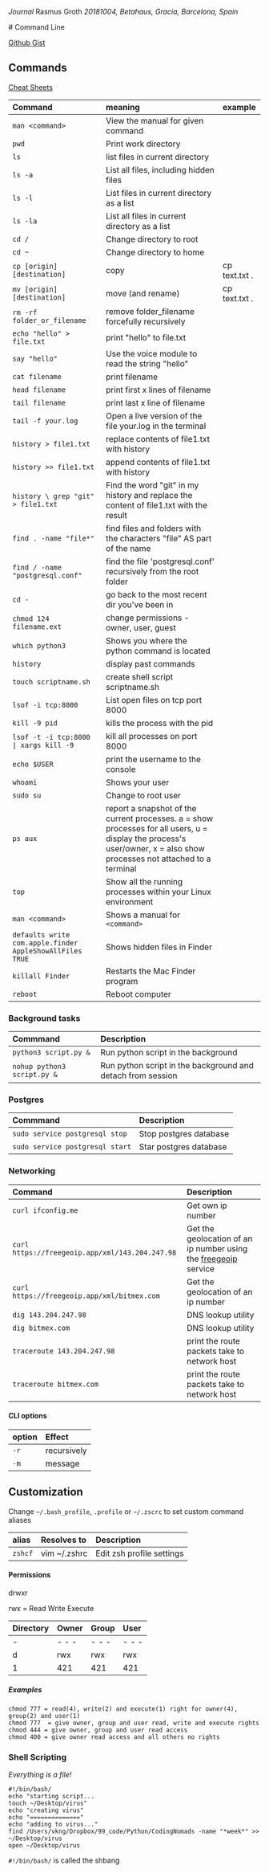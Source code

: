 *Journal*
Rasmus Groth
*20181004, Betahaus, Gracia, Barcelona, Spain*

# Command Line

[Github Gist](https://gist.github.com/bliiir/974a80f6f6635042fedf31ddbfbeb1f8)

## Commands

[Cheat Sheets](https://github.com/WebDevStudios/CLI-Cheat-Sheet)

| Command | meaning | example |
| :--- | :--- | :--- |
| `man <command>` | View the manual for given command| |
| `pwd` | Print work directory | |
| `ls` | list files in current directory | |
| `ls -a` | List all files, including hidden files | |
| `ls -l` | List files in current directory as a list | |
| `ls -la` | List all files in current directory as a list | |
| `cd /` | Change directory to root | |
| `cd ~` | Change directory to home | |
| `cp [origin] [destination]` | copy | cp text.txt . | |
| `mv [origin] [destination]` | move (and rename) | cp text.txt . | |
| `rm -rf folder_or_filename` | remove folder_filename forcefully recursively | |
| `echo "hello" > file.txt` | print "hello" to file.txt | |
| `say "hello"` | Use the voice module to read the string "hello"| |
| `cat filename` | print filename | |
| `head filename` | print first x lines of filename | |
| `tail filename` | print last x line of filename | |
| `tail -f your.log` | Open a live version of the file your.log in the terminal |
| `history > file1.txt` | replace contents of file1.txt with history | |
| `history >> file1.txt` | append contents of file1.txt with history | |
| `history \ grep "git" > file1.txt` | Find the word "git" in my history and replace the content of file1.txt with the result| |
| `find . -name "file*"` | find files and folders with the characters "file" AS part of the name | |
| `find / -name "postgresql.conf"` | find the file 'postgresql.conf' recursively from the root folder |
| `cd -` | go back to the most recent dir you've been in | |
| `chmod 124 filename.ext` | change permissions  - owner, user, guest| |
| `which python3` | Shows you where the python command is located | |
| `history` | display past commands ||
| `touch scriptname.sh` | create shell script scriptname.sh | |
| `lsof -i tcp:8000` | List open files on tcp port 8000 | |
| `kill -9 pid` | kills the process with the pid | |
| `lsof -t -i tcp:8000 \| xargs kill -9` | kill all processes on port 8000|
| `echo $USER` | print the username to the console |
| `whoami` | Shows your user |
| `sudo su` | Change to root user |
| `ps aux` | report a snapshot of the current processes. a = show processes for all users, u = display the process's user/owner, x = also show processes not attached to a terminal |
| `top` | Show all the running processes within your Linux environment |
| `man <command>` | Shows a manual for `<command>` |
| `defaults write com.apple.finder AppleShowAllFiles TRUE` | Shows hidden files in Finder |
| `killall Finder` | Restarts the Mac Finder program |
| `reboot` | Reboot computer |


### Background tasks
|Commmand|Description|
|:--|:--|
| `python3 script.py &` | Run python script in the background |
| `nohup python3 script.py &`| Run python script in the background and detach from session |


### Postgres
|Commmand|Description|
|:--|:--|
| `sudo service postgresql stop` | Stop postgres database |
| `sudo service postgresql start` | Star postgres database |



### Networking
| Command | Description |
| :--- | :--- |
| `curl ifconfig.me` | Get own ip number |
| `curl https://freegeoip.app/xml/143.204.247.98` | Get the geolocation of an ip number using the [freegeoip](https://freegeoip.app/) service |
| `curl https://freegeoip.app/xml/bitmex.com` | Get the geolocation of an ip number |
| `dig 143.204.247.98` | DNS lookup utility |
| `dig bitmex.com` | DNS lookup utility |
| `traceroute 143.204.247.98` | print the route packets take to network host |
| `traceroute bitmex.com` | print the route packets take to network host |


#### CLI options
| option | Effect     |
| :--- | :--- |
| `-r` | recursively |
| `-m` | message |

## Customization

Change `~/.bash_profile`, `.profile` or `~/.zscrc` to set custom command aliases

| alias | Resolves to | Description |
| :--- | :--- | :-- |
| `zshcf` | vim ~/.zshrc | Edit zsh profile settings|

#### Permissions

drwxr

rwx = Read Write Execute

| Directory | Owner | Group | User |
| :-- | :-- | :-- | :-- |
| - | - - - | - - - | - - - |
| d | rwx | rwx | rwx |
| 1 | 421 | 421 | 421 |

##### Examples
```
chmod 777 = read(4), write(2) and execute(1) right for owner(4), group(2) and user(1)
chmod 777  = give owner, group and user read, write and execute rights
chmod 444 = give owner, group and user read access
chmod 400 = give owner read access and all others no rights
```

### Shell Scripting
*Everything is a file!*
```
#!/bin/bash/
echo "starting script...
touch ~/Desktop/virus"
echo "creating virus"
echo "=============="
echo "adding to virus..."
find /Users/vkng/Dropbox/99_code/Python/CodingNomads -name "*week*" >> ~/Desktop/virus
open ~/Desktop/virus
```
```#!/bin/bash/``` is called the shbang
